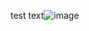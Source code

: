test text![image](https://obsidian-prd-imgstore-1.s3.ap-southeast-1.amazonaws.com/images//c5980187506303c886a2b728acfa668f.png)
